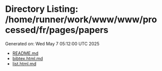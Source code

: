 # Directory Listing: /home/runner/work/www/www/processed/fr/pages/papers
Generated on: Wed May  7 05:12:00 UTC 2025

- [README.md](README.md)
- [bibtex.html.md](bibtex.html.md)
- [list.html.md](list.html.md)
